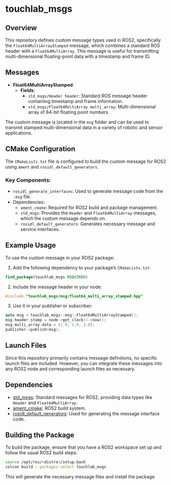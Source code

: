 # touchlab_msgs

## Overview

This repository defines custom message types used in ROS2, specifically the `Float64MultiArrayStamped` message, which combines a standard ROS header with a `Float64MultiArray`. This message is useful for transmitting multi-dimensional floating-point data with a timestamp and frame ID.

## Messages

- **Float64MultiArrayStamped**: 
  - **Fields**:
    - `std_msgs/Header header`: Standard ROS message header containing timestamp and frame information.
    - `std_msgs/Float64MultiArray multi_array`: Multi-dimensional array of 64-bit floating point numbers.

The custom message is located in the `msg` folder and can be used to transmit stamped multi-dimensional data in a variety of robotic and sensor applications.

## CMake Configuration

The `CMakeLists.txt` file is configured to build the custom message for ROS2 using `ament` and `rosidl_default_generators`. 

### Key Components:

- `rosidl_generate_interfaces`: Used to generate message code from the `.msg` file.
- Dependencies:
  - `ament_cmake`: Required for ROS2 build and package management.
  - `std_msgs`: Provides the `Header` and `Float64MultiArray` messages, which the custom message depends on.
  - `rosidl_default_generators`: Generates necessary message and service interfaces.

## Example Usage

To use the custom message in your ROS2 package:

1. Add the following dependency to your package’s `CMakeLists.txt`:

```cmake
find_package(touchlab_msgs REQUIRED)
```

2. Include the message header in your node:

```cpp
#include "touchlab_msgs/msg/float64_multi_array_stamped.hpp"
```

3. Use it in your publisher or subscriber:

```cpp
auto msg = touchlab_msgs::msg::Float64MultiArrayStamped();
msg.header.stamp = node->get_clock()->now();
msg.multi_array.data = {1.0, 2.0, 3.0};
publisher->publish(msg);
```

## Launch Files

Since this repository primarily contains message definitions, no specific launch files are included. However, you can integrate these messages into any ROS2 node and corresponding launch files as necessary.

## Dependencies

- [std_msgs](https://index.ros.org/p/std_msgs/): Standard messages for ROS2, providing data types like `Header` and `Float64MultiArray`.
- [ament_cmake](https://index.ros.org/p/ament_cmake/): ROS2 build system.
- [rosidl_default_generators](https://index.ros.org/p/rosidl_default_generators/): Used for generating the message interface code.

## Building the Package

To build the package, ensure that you have a ROS2 workspace set up and follow the usual ROS2 build steps:

```bash
source /opt/ros/<distro>/setup.bash
colcon build --packages-select touchlab_msgs
```

This will generate the necessary message files and install the package.
